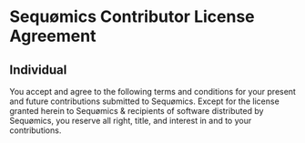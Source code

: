 # Sequømics Contributor License Agreement
## Individual

You accept and agree to the following terms and conditions for your present and future contributions submitted to Sequømics. Except for the license granted herein to Sequømics & recipients of software distributed by Sequømics, you reserve all right, title, and interest in and to your contributions.
